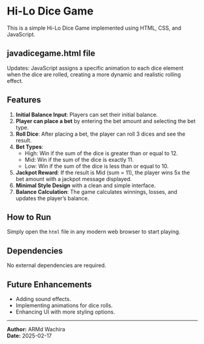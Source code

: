 # Hi-Lo Dice Game

This is a simple Hi-Lo Dice Game implemented using HTML, CSS, and JavaScript.

## javadicegame.html file
Updates: JavaScript assigns a specific animation to each dice element when the dice are rolled, creating a more dynamic and realistic rolling effect.

## Features
1. **Initial Balance Input**: Players can set their initial balance.
2. **Player can place a bet** by entering the bet amount and selecting the bet type.
3. **Roll Dice**: After placing a bet, the player can roll 3 dices and see the result.
4. **Bet Types**:
   - High: Win if the sum of the dice is greater than or equal to 12.
   - Mid: Win if the sum of the dice is exactly 11.
   - Low: Win if the sum of the dice is less than or equal to 10.
5. **Jackpot Reward**: If the result is Mid (sum = 11), the player wins 5x the bet amount with a jackpot message displayed.
6. **Minimal Style Design** with a clean and simple interface.
7. **Balance Calculation**: The game calculates winnings, losses, and updates the player’s balance.

## How to Run
Simply open the `html` file in any modern web browser to start playing.

## Dependencies
No external dependencies are required.

## Future Enhancements
- Adding sound effects.
- Implementing animations for dice rolls.
- Enhancing UI with more styling options.

---

**Author:** ARMd Wachira  
**Date:** 2025-02-17  
